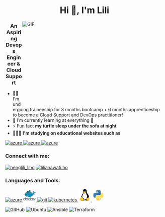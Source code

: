 <h1 align="center">Hi 👋, I'm Lili</h1>

<img align="right" alt="GIF" src="https://cdn.dribbble.com/users/331265/screenshots/2542587/gabi-d.gif" width="450" height="270" />

<h3 align="center">An Aspiring Devops Engineer & Cloud Support</h3>

- 👨‍🎓 I'm undergoing traineeship for 3 months bootcamp + 6 months apprenticeship to become a Cloud Support and DevOps practitioner!
- 🌱 I’m currently learning at everything 🤣
- ⚡ Fun fact **my turtle sleep under the sofa at night**
- 👩🏻‍💻 **I'm studying on educational websites such as**
<p align="left"> <a href="https://acloudguru.com/" target="_blank"> <img src="https://user-images.githubusercontent.com/81150223/117520314-2e553700-afda-11eb-8641-7e3d6e0efe80.png" alt="azure" width="70" height="70"/> </a> <a href="https://www.w3schools.com/" target="_blank"> <img src="https://user-images.githubusercontent.com/81150223/117520440-c521f380-afda-11eb-94a6-b09013f2c4be.png" alt="azure" width="70" height="70"/> </a> <a href="https://www.udemy.com/" target="_blank"> <img src="https://user-images.githubusercontent.com/81150223/117520699-31e9bd80-afdc-11eb-83c2-f6f8015ee3c9.png" alt="azure" width="100" height="70"/> </a>

<h3 align="left">Connect with me:</h3>
<p align="left">
<a href="https://twitter.com/nenglili_liho" target="blank"><img align="center" src="https://raw.githubusercontent.com/rahuldkjain/github-profile-readme-generator/master/src/images/icons/Social/twitter.svg" alt="nenglili_liho" height="30" width="40" /></a>
<a href="https://linkedin.com/in/lilianawati.ho" target="blank"><img align="center" src="https://raw.githubusercontent.com/rahuldkjain/github-profile-readme-generator/master/src/images/icons/Social/linked-in-alt.svg" alt="lilianawati.ho" height="30" width="40" /></a>
</p>

<h3 align="left">Languages and Tools:</h3>
<p align="left"> <a href="https://azure.microsoft.com/en-in/" target="_blank" rel="noreferrer"> <img src="https://www.vectorlogo.zone/logos/microsoft_azure/microsoft_azure-icon.svg" alt="azure" width="40" height="40"/> </a> <a href="https://www.docker.com/" target="_blank" rel="noreferrer"> <img src="https://raw.githubusercontent.com/devicons/devicon/master/icons/docker/docker-original-wordmark.svg" alt="docker" width="40" height="40"/> </a> <a href="https://git-scm.com/" target="_blank" rel="noreferrer"> <img src="https://www.vectorlogo.zone/logos/git-scm/git-scm-icon.svg" alt="git" width="40" height="40"/> </a> <a href="https://kubernetes.io" target="_blank" rel="noreferrer"> <img src="https://www.vectorlogo.zone/logos/kubernetes/kubernetes-icon.svg" alt="kubernetes" width="40" height="40"/> </a> <a href="https://www.linux.org/" target="_blank" rel="noreferrer"> <img src="https://raw.githubusercontent.com/devicons/devicon/master/icons/linux/linux-original.svg" alt="linux" width="40" height="40"/> </a> <a href="https://www.python.org" target="_blank" rel="noreferrer"> <img src="https://raw.githubusercontent.com/devicons/devicon/master/icons/python/python-original.svg" alt="python" width="40" height="40"/> </a> </p>
<img alt="GitHub" src="https://img.shields.io/badge/github-%23121011.svg?&style=for-the-badge&logo=github&logoColor=white"/>  </a>  <img alt="Ubuntu" src="https://img.shields.io/badge/Ubuntu-E95420?style=for-the-badge&logo=ubuntu&logoColor=white" />  </a>  <img alt="Ansible" src="https://img.shields.io/badge/ansible-%231A1918.svg?&style=for-the-badge&logo=ansible&logoColor=white"/>  </a>  <img alt="Terraform" src="https://img.shields.io/badge/terraform-%235835CC.svg?&style=for-the-badge&logo=terraform&logoColor=white"/>


<!--
**kallmelili/kallmelili** is a ✨ _special_ ✨ repository because its `README.md` (this file) appears on your GitHub profile.

Here are some ideas to get you started:

- 🔭 I’m currently working on ...

- 👯 I’m looking to collaborate on ...
- 🤔 I’m looking for help with ...
- 💬 Ask me about ...
- 📫 How to reach me: ...
- 😄 Pronouns: ...
- ⚡ Fun fact: ...
-->
